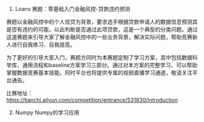 1. Loans 赛题：零基础入门金融风控-贷款违约预测

赛题以金融风控中的个人信贷为背景，要求选手根据贷款申请人的数据信息预测其是否有违约的可能，以此判断是否通过此项贷款，这是一个典型的分类问题。通过这道赛题来引导大家了解金融风控中的一些业务背景，解决实际问题，帮助竞赛新人进行自我练习、自我提高。

为了更好的引导大家入门，赛题方同时为本赛题定制了学习方案，其中包括数据科学库、通用流程和baseline方案学习三部分。通过对本方案的完整学习，可以帮助掌握数据竞赛基本技能。同时平台也将提供专属的视频直播学习通道，敬请关注平台通告。

比赛地址：https://tianchi.aliyun.com/competition/entrance/531830/introduction

2. Numpy
Numpy的学习应用

